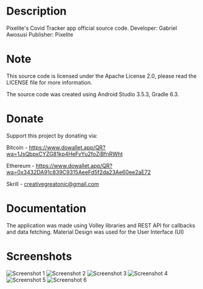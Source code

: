 # Description

Pixelite's Covid Tracker app official source code.
Developer: Gabriel Awosusi
Publisher: Pixelite

# Note

This source code is licensed under the Apache License 2.0, please read the LICENSE file for more information.

The source code was created using Android Studio 3.5.3, Gradle 6.3. 

# Donate

Support this project by donating via: 

Bitcoin - https://www.dowallet.app/QR?wa=1JsQbpxCYZG81kp4HeFvYu2foZiBfnRWht

Ethereum - https://www.dowallet.app/QR?wa=0x3432DA91c839C9315AeeFd5f2da23Ae60ee2aE72

Skrill - creativegreatonic@gmail.com

# Documentation
The application was made using Volley libraries and REST API for callbacks and data fetching. Material Design was used for the User Interface (UI)

# Screenshots
![Screenshot 1](https://github.com/studiopixelite/covidtracker/blob/master/screenshots/1.png)
![Screenshot 2](https://github.com/studiopixelite/covidtracker/blob/master/screenshots/2.png)
![Screenshot 3](https://github.com/studiopixelite/covidtracker/blob/master/screenshots/3.png)
![Screenshot 4](https://github.com/studiopixelite/covidtracker/blob/master/screenshots/4.png)
![Screenshot 5](https://github.com/studiopixelite/covidtracker/blob/master/screenshots/5.png)
![Screenshot 6](https://github.com/studiopixelite/covidtracker/blob/master/screenshots/6.png)


